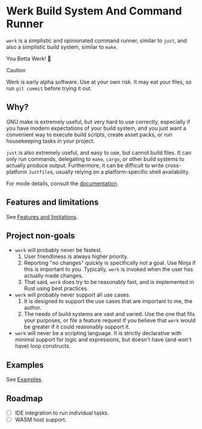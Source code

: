 # Werk Build System And Command Runner

`werk` is a simplistic and opinionated command runner, similar to `just`, and
also a simplistic build system, similar to `make`.

You Betta Werk! 💅

> [!CAUTION]
> Werk is early alpha software. Use at your own risk. It may eat your
> files, so run `git commit` before trying it out.

## Why?

GNU make is extremely useful, but very hard to use correctly, especially if you
have modern expectations of your build system, and you just want a convenient
way to execute build scripts, create asset packs, or run housekeeping tasks in
your project.

`just` is also extremely useful, and easy to use, but cannot build files. It can
only run commands, delegating to `make`, `cargo`, or other build systems to
actually produce output. Furthermore, it can be difficult to write
cross-platform `Justfile`s, usually relying on a platform-specific shell
availability.

For mode details, consult the [documentation](documentation/README.md).

## Features and limitations

See [Features and limitations](documentation/features.md).

## Project non-goals

- `werk` will probably never be fastest.
    1. User friendliness is always higher priority.
    2. Reporting "no changes" quickly is specifically not a goal. Use Ninja if
    this is important to you. Typically, `werk` is invoked when the user has
    actually made changes.
    3. That said, `werk` does try to be reasonably fast, and is implemented in
    Rust using best practices.
- `werk` will probably never support all use cases.
    1. It is designed to support the use cases that are important to me, the
       author.
    2. The needs of build systems are vast and varied. Use the one that fits
       your purposes, or file a feature request if you believe that `werk` would
       be greater if it could reasonably support it.
- `werk` will never be a scripting language. It is strictly declarative with
  minimal support for logic and expressions, but doesn't have (and won't have)
  loop constructs.

## Examples

See [Examples](documentation/examples.md).

## Roadmap

- [ ] IDE integration to run individual tasks.
- [ ] WASM host support.
